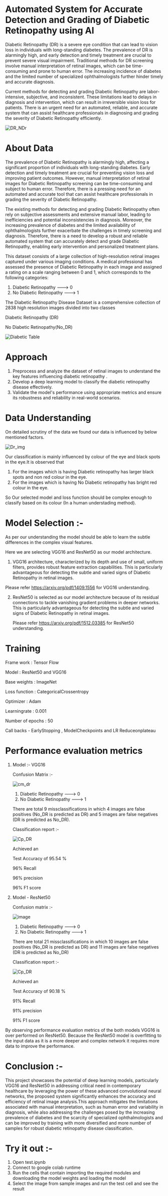 #  Automated System for Accurate Detection and Grading of Diabetic Retinopathy using AI

Diabetic Retinopathy (DR) is a severe eye condition that can lead to vision loss in individuals with long-standing diabetes. The prevalence of DR is alarmingly high, and early detection and timely treatment are crucial to prevent severe visual impairment. Traditional methods for DR screening involve manual interpretation of retinal images, which can be time-consuming and prone to human error. The increasing incidence of diabetes and the limited number of specialized ophthalmologists further hinder timely and accurate diagnosis.

Current methods for detecting and grading Diabetic Retinopathy are labor-intensive, subjective, and inconsistent. These limitations lead to delays in diagnosis and intervention, which can result in irreversible vision loss for patients. There is an urgent need for an automated, reliable, and accurate system that can assist healthcare professionals in diagnosing and grading the severity of Diabetic Retinopathy efficiently.

![DR_NDr](https://github.com/saivarshitnune/Diabetic-retinory-image-classification/assets/121888709/bb3f20ef-a426-48f9-a2dd-71016445f841)


# About Data
The prevalence of Diabetic Retinopathy is alarmingly high, affecting a significant proportion of individuals with long-standing diabetes. Early detection and timely treatment are crucial for preventing vision loss and improving patient outcomes. However, manual interpretation of retinal images for Diabetic Retinopathy screening can be time-consuming and subject to human error. Therefore, there is a pressing need for an automated and accurate tool that can assist healthcare professionals in grading the severity of Diabetic Retinopathy.

The existing methods for detecting and grading Diabetic Retinopathy often rely on subjective assessments and extensive manual labor, leading to inefficiencies and potential inconsistencies in diagnosis. Moreover, the increasing prevalence of diabetes and the limited availability of ophthalmologists further exacerbate the challenges in timely screening and diagnosis. Therefore, there is a need to develop a robust and reliable automated system that can accurately detect and grade Diabetic Retinopathy, enabling early intervention and personalized treatment plans.


This dataset consists of a large collection of high-resolution retinal images captured under various imaging conditions. A medical professional has assessed the presence of Diabetic Retinopathy in each image and assigned a rating on a scale ranging between 0 and 1, which corresponds to the following categories:

1. Diabetic Retinopathy     --->    0
2. No Diabetic Retinopathy  --->    1

   

The Diabetic Retinopathy Disease Dataset is a comprehensive collection of 2838 high resolution images divided into two classes

 Diabetic Retinopathy (DR)
 
 No Diabetic Retinopathy(No_DR)
 

![Diabetic Table](https://github.com/saivarshitnune/Diabetic-retinory-image-classification/assets/121888709/45d72f7e-4f9b-49e0-97f2-bba933ca7fe6)


# Approach 
1. Preprocess and analyze the dataset of retinal images to understand the key features influencing diabetic retinopathy .
2. Develop a deep learning model to classify the diabetic retinopathy disease effectively.
3. Validate the model's performance using appropriate metrics and ensure its robustness and reliability in real-world scenarios.

# Data Understanding
On detailed scrutiny of the data we found our data is influenced by below mentioned factors.

![Dr_img](https://github.com/saivarshitnune/Diabetic-retinory-image-classification/assets/121888709/93e4a5ae-ceeb-4a16-8b63-4da62a2a107a)


Our classification is mainly influenced by colour of the eye and black spots in the eye.It is observed that
1. For the images which is having Diabetic retinopathy has larger black spots and non red colour in the eye.
2. For the images which is having No Diabetic retinopathy has bright red colour in the eye.

So Our selected model and loss function should be complex enough to classify based on its colour (In a human understading method).


# Model Selection :- 
 As per our understanding the model should be able to learn the subtle differences in the complex visual features. 
 
 Here we are selecting VGG16 and ResNet50 as our model architecture.
 
 1. VGG16 architecture, characterized by its depth and use of small, uniform filters, provides robust feature extraction capabilities. This is particularly 
   advantageous for detecting the subtle and varied signs of Diabetic Retinopathy in retinal images.

   Please refer https://arxiv.org/pdf/1409.1556 for VGG16 understanding.

2. ResNet50 is selected as our model architecture because of its residual connections to tackle vanishing gradient problems in deeper networks. This is particularly 
   advantageous for detecting the subtle and varied signs of Diabetic Retinopathy in retinal images.

   Please refer https://arxiv.org/pdf/1512.03385 for ResNet50 understanding.

# Training
  Frame work : Tensor Flow
  
  Model : ResNet50 and VGG16 
  
  Base weights : ImageNet 
  
  Loss function : CategoricalCrossentropy
  
  Optimizer : Adam
  
  Learningrate : 0.001
  
  Number of epochs : 50
  
  Call backs - EarlyStopping , ModelCheckpoints and LR Reduceonplateau 

# Performance evaluation metrics 
 1. Model :- VGG16
     
     Confusion Matrix :-

       ![cm_dr](https://github.com/saivarshitnune/Diabetic-retinory-image-classification/assets/121888709/eed91491-a18c-4e5f-b3fd-ba04dda3fc01)
     

       1. Diabetic Retinopathy     --->    0
       2. No Diabetic Retinopathy  --->    1

       There are total 9 missclassifications in which 4 images are false positives (No_DR is predicted as DR) and 5 images are false negatives
        (DR is predicted as No_DR).
     

    Classification report :-

    ![Cp_DR](https://github.com/saivarshitnune/Diabetic-retinory-image-classification/assets/121888709/afd9d0f6-dfd4-469e-9f68-32af6d8942e0)

     Achieved an
   
     Test Accuracy of 95.54 %
   
     96% Recall
    
     96% precision
   
     96% F1 score






2. Model - ResNet50
  
   Confusion matrix :-
  
    ![image](https://github.com/saivarshitnune/Diabetic-retinory-image-classification/assets/121888709/e64da56e-44f0-4014-92b5-e9652c973f60)

    1. Diabetic Retinopathy     --->    0
    2. No Diabetic Retinopathy  --->    1

    There are total 21 missclassifications in which 10 images are false positives (No_DR is predicted as DR) and 11 images are false negatives
     (DR is predicted as No_DR)
  

     Classification report :-

      ![Cp_DR](https://github.com/saivarshitnune/Diabetic-retinory-image-classification/assets/121888709/b52ca7ed-6efe-42a9-b4a4-e93aaba2b493)

   
      Achieved an
   
      Test Accuracy of 90.18 %
   
      91% Recall
    
      91% precision
   
      91% F1 score


By observing performance evaluation metrics of the both models VGG16 is over performed on ResNet50. Because the ResNet50 model is overfitting to the input data as it is a more deeper and complex network it requires more data to improve the performance.

# Conclusion :-
 This project showcases the potential of deep learning models, particularly VGG16 and ResNet50 in addressing critical need in contemporary healthcare by leveraging the power of these advanced convolutional neural networks, the proposed system significantly enhances the accuracy and efficiency of retinal image analysis.This approach mitigates the limitations associated with manual interpretation, such as human error and variability in diagnosis, while also addressing the challenges posed by the increasing prevalence of diabetes and the scarcity of specialized ophthalmologists and can be improved by training with more diversified and more number of samples for robust  diabetic retinopathy disease classification.

# Try it out :-
  1. Open test.ipynb
  2. Connect to google colab runtime
  3. Run the cells that contain importing the required modules and downloading the model weights and loading the model 
  4. Select the image from sample images and run the test cell and see the result
    



